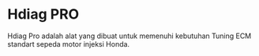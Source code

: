 
Hdiag PRO
=======================

Hdiag Pro adalah alat yang dibuat untuk memenuhi kebutuhan Tuning ECM standart sepeda motor injeksi Honda.
